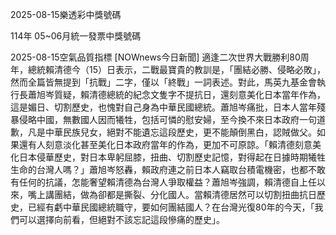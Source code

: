 
2025-08-15樂透彩中獎號碼

                                
114年 05~06月統一發票中獎號碼
                             
2025-08-15空氣品質指標
                              [NOWnews今日新聞] 適逢二次世界大戰勝利80周年，總統賴清德今（15）日表示，二戰最寶貴的教訓是，「團結必勝、侵略必敗」，然而全篇皆無提到「抗戰」二字，僅以「終戰」一詞表述。對此，馬英九基金會執行長蕭旭岑質疑，賴清德總統的紀念文隻字不提抗日，還刻意美化日本當年作為，這是媚日、切割歷史，也愧對自己身為中華民國總統。蕭旭岑痛批，日本人當年殘暴侵略中國，無數國人因而犧牲，包括可憐的慰安婦，至今換不來日本政府一句道歉，凡是中華民族兒女，絕對不能遺忘這段歷史，更不能顛倒黑白，認賊做父。如果還有人刻意淡化甚至美化日本政府當年的作為，更加不可原諒。「賴清德刻意美化日本侵華歷史，對日本卑躬屈膝，扭曲、切割歷史記憶，對得起在日據時期犧牲生命的台灣人嗎？」蕭旭岑怒轟，賴政府連之前日本人竊取台積電機密，也都不敢有任何的抗議，怎能奢望賴清德為台灣人爭取權益？蕭旭岑強調，賴清德自上任以來，嘴上講團結，做為卻都是撕裂、分化國人。當賴清德居然可以切割扭曲抗日歷史，已經有虧中華民國總統職守，要如何團結國人？在台灣光復80年的今天，「我們可以選擇向前看，但絕對不該忘記這段慘痛的歷史」。